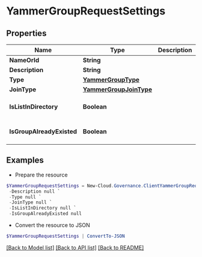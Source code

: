 # YammerGroupRequestSettings
## Properties

Name | Type | Description | Notes
------------ | ------------- | ------------- | -------------
**NameOrId** | **String** |  | [optional] 
**Description** | **String** |  | [optional] 
**Type** | [**YammerGroupType**](YammerGroupType.md) |  | [optional] 
**JoinType** | [**YammerGroupJoinType**](YammerGroupJoinType.md) |  | [optional] 
**IsListInDirectory** | **Boolean** |  | [optional] [default to $false]
**IsGroupAlreadyExisted** | **Boolean** |  | [optional] [default to $false]

## Examples

- Prepare the resource
```powershell
$YammerGroupRequestSettings = New-Cloud.Governance.ClientYammerGroupRequestSettings  -NameOrId null `
 -Description null `
 -Type null `
 -JoinType null `
 -IsListInDirectory null `
 -IsGroupAlreadyExisted null
```

- Convert the resource to JSON
```powershell
$YammerGroupRequestSettings | ConvertTo-JSON
```

[[Back to Model list]](../README.md#documentation-for-models) [[Back to API list]](../README.md#documentation-for-api-endpoints) [[Back to README]](../README.md)


